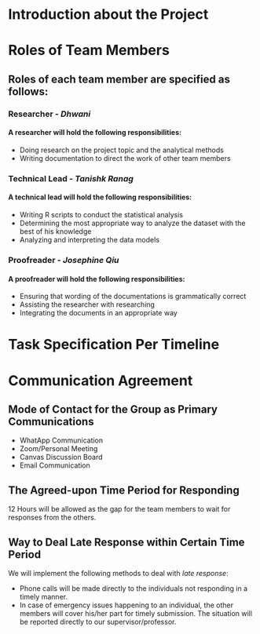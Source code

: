 # Introduction about the Project

# Roles of Team Members
## Roles of each team member are specified as follows:
### Researcher - _Dhwani_
#### A researcher will hold the following responsibilities:
* Doing research on the project topic and the analytical methods
* Writing documentation to direct the work of other team members

### Technical Lead - _Tanishk Ranag_
#### A technical lead will hold the following responsibilities:
* Writing R scripts to conduct the statistical analysis
* Determining the most appropriate way to analyze the dataset with the best of his knowledge
* Analyzing and interpreting the data models

### Proofreader - _Josephine Qiu_
#### A proofreader will hold the following responsibilities:
* Ensuring that wording of the documentations is grammatically correct
* Assisting the researcher with researching 
* Integrating the documents in an appropriate way

# Task Specification Per Timeline


# Communication Agreement
## Mode of Contact for the Group as Primary Communications
* WhatApp Communication
* Zoom/Personal Meeting 
* Canvas Discussion Board
* Email Communication

## The Agreed-upon Time Period for Responding
12 Hours will be allowed as the gap for the team members to wait for responses from the others.  

## Way to Deal Late Response within Certain Time Period
We will implement the following methods to deal with *late response*:
* Phone calls will be made directly to the individuals not responding in a timely manner. 
* In case of emergency issues happening to an individual, the other members will cover his/her part for timely submission. The situation will be reported directly to our supervisor/professor.
